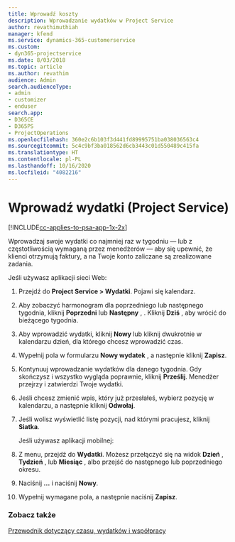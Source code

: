 ```yaml
---
title: Wprowadź koszty
description: Wprowadzanie wydatków w Project Service
author: revathimuthiah
manager: kfend
ms.service: dynamics-365-customerservice
ms.custom:
- dyn365-projectservice
ms.date: 8/03/2018
ms.topic: article
ms.author: revathim
audience: Admin
search.audienceType:
- admin
- customizer
- enduser
search.app:
- D365CE
- D365PS
- ProjectOperations
ms.openlocfilehash: 360e2c6b103f3d441fd89995751ba038036563c4
ms.sourcegitcommit: 5c4c9bf3ba018562d6cb3443c01d550489c415fa
ms.translationtype: HT
ms.contentlocale: pl-PL
ms.lasthandoff: 10/16/2020
ms.locfileid: "4082216"
---
```

# <a name="enter-expenses-project-service"></a>Wprowadź wydatki (Project Service)

[!INCLUDE[cc-applies-to-psa-app-1x-2x](../includes/cc-applies-to-psa-app-1x-2x.md)]

Wprowadzaj swoje wydatki co najmniej raz w tygodniu — lub z częstotliwością wymaganą przez menedżerów — aby się upewnić, że klienci otrzymują faktury, a na Twoje konto zaliczane są zrealizowane zadania.  
  
 Jeśli używasz aplikacji sieci Web:  
  
1. Przejdź do **Project Service > Wydatki**. Pojawi się kalendarz.  
  
2. Aby zobaczyć harmonogram dla poprzedniego lub następnego tygodnia, kliknij **Poprzedni** lub **Następny** , . Kliknij **Dziś** , aby wrócić do bieżącego tygodnia.  
  
3. Aby wprowadzić wydatki, kliknij **Nowy** lub kliknij dwukrotnie w kalendarzu dzień, dla którego chcesz wprowadzić czas.  
  
4. Wypełnij pola w formularzu **Nowy wydatek** , a następnie kliknij **Zapisz**.  
  
5. Kontynuuj wprowadzanie wydatków dla danego tygodnia. Gdy skończysz i wszystko wygląda poprawnie, kliknij **Prześlij**. Menedżer przejrzy i zatwierdzi Twoje wydatki.  
  
6. Jeśli chcesz zmienić wpis, który już przesłałeś, wybierz pozycję w kalendarzu, a następnie kliknij **Odwołaj**.  
  
7. Jeśli wolisz wyświetlić listę pozycji, nad którymi pracujesz, kliknij **Siatka**.  
  
   Jeśli używasz aplikacji mobilnej:  
  
8. Z menu, przejdź do **Wydatki**.     Możesz przełączyć się na widok **Dzień** , **Tydzień** , lub **Miesiąc** , albo przejść do następnego lub poprzedniego okresu.  
  
9. Naciśnij **…** i naciśnij **Nowy**.  
  
10. Wypełnij wymagane pola, a następnie naciśnij **Zapisz**.  
  
### <a name="see-also"></a>Zobacz także  
 [Przewodnik dotyczący czasu, wydatków i współpracy](../psa/time-expense-collaboration-guide.md)
